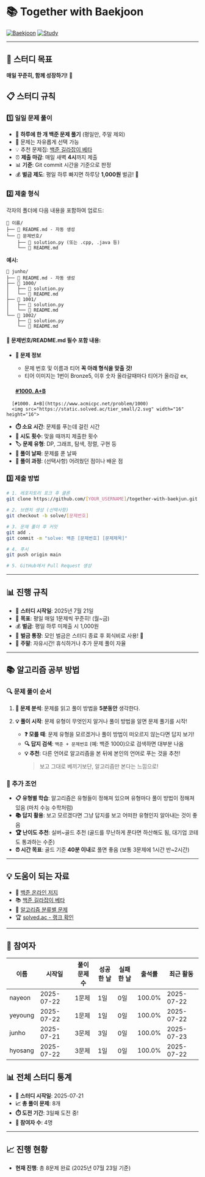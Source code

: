 # 📚 Together with Baekjoon

[![Baekjoon](https://img.shields.io/badge/Baekjoon-0076C6?style=flat-square&logo=c%2B%2B&logoColor=white)](https://www.acmicpc.net/)
[![Study](https://img.shields.io/badge/Study-Group-green?style=flat-square)](https://github.com)

---

## 🚀 스터디 목표

**매일 꾸준히, 함께 성장하기!** 💪

## 📋 스터디 규칙

### 1️⃣ 일일 문제 풀이

- 📅 **하루에 한 개 백준 문제 풀기** (평일만, 주말 제외)
- 🎲 문제는 자유롭게 선택 가능
- 💡 추천 문제집: [백준 길라잡이 베타](https://www.acmicpc.net/workbook/view/2418)
- ⏰ **제출 마감**: 매일 새벽 **4시**까지 제출
- 📊 **기준**: Git commit 시간을 기준으로 판정
- 💰 **벌금 제도**: 평일 하루 빠지면 하루당 **1,000원** 벌금! 💸

### 2️⃣ 제출 형식

각자의 폴더에 다음 내용을 포함하여 업로드:

```
📁 이름/
├── 📝 README.md - 자동 생성
└── 📁 문제번호/
    ├── 📄 solution.py (또는 .cpp, .java 등)
    └── 📝 README.md

```

**예시:**

```
📁 junho/
├── 📝 README.md - 자동 생성
├── 📁 1000/
│   ├── 📄 solution.py
│   └── 📝 README.md
├── 📁 1001/
│   ├── 📄 solution.py
│   └── 📝 README.md
└── 📁 1002/
    ├── 📄 solution.py
    └── 📝 README.md
```

#### 📝 문제번호/README.md 필수 포함 내용:

- **📍 문제 정보**

  - 문제 번호 및 이름과 티어 **꼭 아래 형식을 맞출 것!**
  - 티어 이미지는 1번이 Bronze5, 이후 숫자 올라갈때마다 티어가 올라감 ex, <img src="https://static.solved.ac/tier_small/2.svg" width="16" height="16">

  #### [#1000. A+B](https://www.acmicpc.net/problem/1000) <img src="https://static.solved.ac/tier_small/1.svg" width="16" height="16">

```
  [#1000. A+B](https://www.acmicpc.net/problem/1000)
  <img src="https://static.solved.ac/tier_small/2.svg" width="16" height="16">
```

- **⏱️ 소요 시간**: 문제를 푸는데 걸린 시간
- **🔄 시도 횟수**: 맞을 때까지 제출한 횟수
- **🏷️ 문제 유형**: DP, 그래프, 탐색, 정렬, 구현 등
- **📅 풀이 날짜**: 문제를 푼 날짜
- **💭 풀이 과정**: (선택사항) 어려웠던 점이나 배운 점

### 3️⃣ 제출 방법

```bash
# 1. 레포지토리 포크 후 클론
git clone https://github.com/[YOUR_USERNAME]/together-with-baekjun.git

# 2. 브랜치 생성 (선택사항)
git checkout -b solve/[문제번호]

# 3. 문제 풀이 후 커밋
git add .
git commit -m "solve: 백준 [문제번호] [문제제목]"

# 4. 푸시
git push origin main

# 5. GitHub에서 Pull Request 생성
```

---

## 📊 진행 규칙

- 📅 **스터디 시작일**: 2025년 7월 21일
- 🎯 **목표**: 평일 매일 1문제씩 꾸준히! (월~금)
- 💰 **벌금**: 평일 하루 미제출 시 1,000원
- 🏦 **벌금 통장**: 모인 벌금은 스터디 종료 후 회식비로 사용! 🍻
- 🎉 **주말**: 자유시간! 휴식하거나 추가 문제 풀이 자율

---

## 📚 알고리즘 공부 방법

### 🔍 문제 풀이 순서

1. **📖 문제 분석**: 문제를 읽고 풀이 방법을 **5분동안** 생각한다.

2. **💡 풀이 시작**: 문제 유형이 무엇인지 알거나 풀이 방법을 알면 문제 풀기를 시작!
   - **❓ 모를 때**: 문제 유형을 모르겠거나 풀이 방법이 떠오르지 않는다면 답지 보기!
   - **🔍 답지 검색**: `백준 + 문제번호` (예: 백준 1000)으로 검색하면 대부분 나옴
   - **💡 추천**: 다른 언어로 알고리즘을 본 뒤에 본인의 언어로 푸는 것을 추천!
     > 보고 그대로 베끼기보단, 알고리즘만 본다는 느낌으로!

### 🎯 추가 조언

- **📋 유형별 학습**: 알고리즘은 유형들이 정해져 있으며 유형마다 풀이 방법이 정해져 있음 (마치 수능 수학처럼)
- **📚 답지 활용**: 보고 모르겠다면 그냥 답지를 보고 어떠한 유형인지 알아내는 것이 좋음
- **🏆 난이도 추천**: 실버~골드 추천 (골드를 무난하게 푼다면 하산해도 됨, 대기업 코테도 통과하는 수준)
- **⏰ 시간 목표**: 골드 기준 **40분 이내**로 풀면 좋음 (보통 3문제에 1시간 반~2시간)

---

## 💡 도움이 되는 자료

- 🔗 [백준 온라인 저지](https://www.acmicpc.net/)
- 📚 [백준 길라잡이 베타](https://www.acmicpc.net/workbook/view/2418)
- 🧠 [알고리즘 분류별 문제](https://www.acmicpc.net/problemset)
- 🏆 [solved.ac - 랭크 확인](https://solved.ac/)

---
















## 👥 참여자

| 이름 | 시작일 | 풀이 문제 수 | 성공한 날 | 실패한 날 | 출석률 | 최근 활동 |
|------|--------|-------------|----------|----------|--------|-----------|
| nayeon | 2025-07-22 | 1문제 | 1일 | 0일 | 100.0% | 2025-07-22 |
| yeyoung | 2025-07-22 | 1문제 | 1일 | 0일 | 100.0% | 2025-07-22 |
| junho | 2025-07-21 | 3문제 | 3일 | 0일 | 100.0% | 2025-07-23 |
| hyosang | 2025-07-22 | 3문제 | 1일 | 0일 | 100.0% | 2025-07-22 |

## 📊 전체 스터디 통계

- **📅 스터디 시작일**: 2025-07-21
- **📈 총 풀이 문제**: 8개
- **⏱️ 도전 기간**: 3일째 도전 중!
- **👥 참여자 수**: 4명

---

## 📈 진행 현황

- **현재 진행**: 총 8문제 완료 (2025년 07월 23일 기준)
